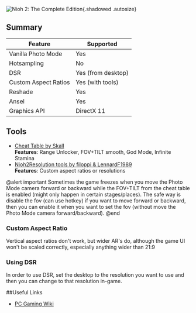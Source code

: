 ![Nioh 2: The Complete Edition](Images\nioh2_header.png "Shot by Loyd"){.shadowed .autosize}

## Summary

Feature | Supported
--|--
Vanilla Photo Mode | Yes
Hotsampling | No
DSR | Yes (from desktop)
Custom Aspect Ratios | Yes (with tools)
Reshade | Yes
Ansel | Yes
Graphics API | DirectX 11
 
## Tools

* [Cheat Table by Skall](..\CheatTables\nioh2.ct)  
**Features**: Range Unlocker, FOV+TILT smooth, God Mode, Infinite Stamina
* [Nioh2Resolution tools by filoppi & LennardF1989](https://community.pcgamingwiki.com/files/file/2146-nioh2resolution/)  
**Features**: Custom aspect ratios or resolutions

@alert important
Sometimes the game freezes when you move the Photo Mode camera forward or backward while the FOV+TILT from the cheat table is enabled (might only happen in certain stages/places). The safe way is disable the fov (can use hotkey) if you want to move forward or backward, then you can enable it when you want to set the fov (without move the Photo Mode camera forward/backward).
@end

### Custom Aspect Ratio
Vertical aspect ratios don't work, but wider AR's do, although the game UI won't be scaled correctly, especially anything wider than 21:9

### Using DSR
In order to use DSR, set the desktop to the resolution you want to use and then you can change to that resolution in-game.

##Useful Links

* [PC Gaming Wiki](https://www.pcgamingwiki.com/wiki/Nioh_2:_The_Complete_Edition)